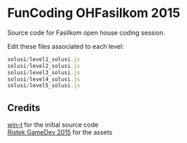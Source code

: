 # FunCoding OHFasilkom 2015
Source code for Fasilkom open house coding session.

Edit these files associated to each level:
```javascript
solusi/level1_solusi.js
solusi/level2_solusi.js
solusi/level3_solusi.js
solusi/level4_solusi.js
solusi/level5_solusi.js
```

## Credits
[win-t](https://github.com/win-t) for the initial source code  
[Ristek GameDev 2015](http://ristek.cs.ui.ac.id) for the assets

